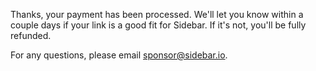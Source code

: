 Thanks, your payment has been processed. We'll let you know within a couple days if your link is a good fit for Sidebar. If it's not, you'll be fully refunded.

For any questions, please email [sponsor@sidebar.io](mailto:sponsor@sidebar.io).